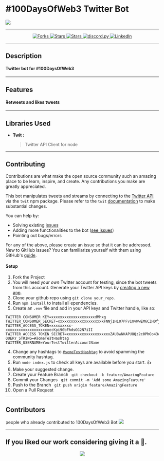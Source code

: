 # #100DaysOfWeb3 Twitter Bot

<img src="https://github.com/JayP09/100DaysOfWeb3-twitter-bot/blob/master/assets/100DaysOfWeb3.jpg" align="center" />

---
<p align="center">
 
  <a href="https://github.com/JayP09/100DaysOfWeb3-twitter-bot/network/members">
     <img alt="Forks" src="https://img.shields.io/github/forks/JayP09/100DaysOfWeb3-twitter-bot?style=for-the-badge">
  </a>
  <a href="https://github.com/JayP09/100DaysOfWeb3-twitter-bot/stargazers">
    <img alt="Stars" src="https://img.shields.io/github/stars/JayP09/100DaysOfWeb3-twitter-bot?style=for-the-badge">
  </a>
  <a href="https://github.com/JayP09/100DaysOfWeb3-twitter-bot/stargazers">
    <img alt="Stars" src="https://img.shields.io/github/issues/JayP09/100DaysOfWeb3-twitter-bot?style=for-the-badge">
  </a>
  <a href="https://github.com/JayP09/100DaysOfWeb3-twitter-bot/blob/master/LICENSE">
     <img src="https://img.shields.io/github/license/JayP09/100DaysOfWeb3-twitter-bot?style=for-the-badge" alt="discord.py">
  </a>
  <a href="https://twitter.com/_100DaysOfWeb3">
    <img src="https://img.shields.io/badge/-Twitter-black.svg?style=for-the-badge&logo=Twitter&colorB=555" alt="LinkedIn">
  </a>
</p>

---

## Description
#### Twitter bot for #100DaysOfWeb3

---
## Features
#### Retweets and likes tweets

---
## Libraries Used 
- **Twit :**
  > Twitter API Client for node

---
## Contributing 
Contributions are what make the open source community such an amazing place to be learn, inspire, and create. Any contributions you make are greatly appreciated.

This bot manipulates tweets and streams by connecting to the
[Twitter API](https://developer.twitter.com/en/docs) via the `twit`
npm package. Please refer to the `twit`
[documentation](https://github.com/ttezel/twit) to make substantial
changes.

You can help by:

* Solving existing
  [issues](https://github.com/freeCodeCamp/100DaysOfCode-twitter-bot/issues?q=is%3Aopen+is%3Aissue)
* Adding more functionalities to the bot
  ([see issues](https://github.com/freeCodeCamp/100DaysOfCode-twitter-bot/issues?q=is%3Aopen+is%3Aissue+label%3Aenhancement))
* Pointing out bugs/errors

For any of the above, please create an issue so that it can be
addressed. New to GitHub issues? You can familiarize yourself with
them using GitHub's
[guide](https://help.github.com/articles/creating-a-pull-request/).

#### Setup 
1. Fork the Project
2. You will need your _own_ Twitter account for testing, since the bot
  tweets from this account. Generate your Twitter API keys by
  [creating a new app](https://apps.twitter.com/app/new).
3. Clone your github repo using `git clone your_repo`.
4. Run `npm install` to install all ependencies.
5. Create an `.env` file and add in your API keys and Twitter handle,
  like so:
  ```
  TWITTER_CONSUMER_KEY=xxxxxxxxxxxxxxxxxxxxdMhxg
  TWITTER_CONSUMER_SECRET=xxxxxxxxxxxxxxxxxxxxkFNNj1H107PFv1mvWwEM6CZH0fjymV
  TWITTER_ACCESS_TOKEN=xxxxxxxxx-xxxxxxxxxxxxxxxxxxxxecKpi90bFhdsGG2N7iII
  TWITTER_ACCESS_TOKEN_SECRET=xxxxxxxxxxxxxxxxxxxxZAU8wNKAPU8Qz2c0PhOo43cGO
  QUERY_STRING=#someTestHashtag
  TWITTER_USERNAME=YourTestTwitterAccountName
  ```
4. Change any hashtags to
  [`#someTestHashtag`](https://twitter.com/search?q=someTestHashTag&src=typd)
  to avoid spamming the community hashtag.
5. Run `node index.js` to check all keys are available before you
  start. :+1:
6. Make your suggested change.
7. Create your Feature Branch ``` git checkout -b feature/AmazingFeature```
8. Commit your Changes ``` git commit -m 'Add some AmazingFeature'```
9. Push to the Branch ``` git push origin feature/AmazingFeature```
10. Open a Pull Request

---
## Contributors
people who already contributed to 100DaysOfWeb3 Bot
<a align="center" href="https://github.com/JayP09/100DaysOfWeb3-twitter-bot/graphs/contributors">
  <img src="https://contrib.rocks/image?repo=JayP09/100DaysOfWeb3-twitter-bot" />
</a>

---

## If you liked our work considering giving it a 🌟.
<p align="center">
  <img src="https://media.giphy.com/media/1n3LPr8tsptiIaFUhF/giphy.gif" />
</p>


